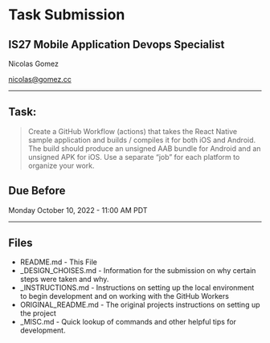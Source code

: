 # Task Submission 
## IS27 Mobile Application Devops Specialist


Nicolas Gomez

nicolas@gomez.cc

---

## Task: 
> Create a GitHub Workflow (actions) that takes the React Native sample application and builds / compiles it for both iOS and Android. The build should produce an unsigned AAB bundle for Android and an unsigned APK for iOS. Use a separate “job” for each platform to organize your work. 


## Due Before
Monday October 10, 2022 - 11:00 AM PDT


---

## Files
- README.md - This File
- _DESIGN_CHOISES.md - Information for the submission on why certain steps were taken and why.
- _INSTRUCTIONS.md - Instructions on setting up the local environment to begin development and on working with the GitHub Workers
- ORIGINAL_README.md - The original projects instructions on setting up the project
- _MISC.md - Quick lookup of commands and other helpful tips for development.
